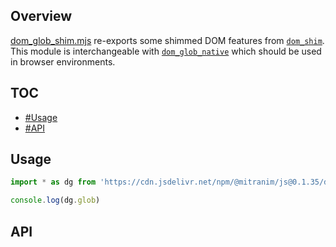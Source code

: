 ## Overview

[dom_glob_shim.mjs](../dom_glob_shim.mjs) re-exports some shimmed DOM features from [`dom_shim`](dom_shim_readme.md). This module is interchangeable with [`dom_glob_native`](dom_glob_native_readme.md) which should be used in browser environments.

## TOC

* [#Usage](#usage)
* [#API](#api)


## Usage

```js
import * as dg from 'https://cdn.jsdelivr.net/npm/@mitranim/js@0.1.35/dom_glob_shim.mjs'

console.log(dg.glob)
```

## API


